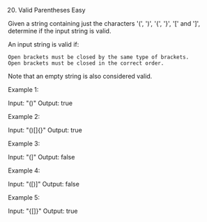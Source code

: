 20. Valid Parentheses
Easy

Given a string containing just the characters '(', ')', '{', '}', '[' and ']', determine if the input string is valid.

An input string is valid if:

    Open brackets must be closed by the same type of brackets.
    Open brackets must be closed in the correct order.

Note that an empty string is also considered valid.

Example 1:

Input: "()"
Output: true

Example 2:

Input: "()[]{}"
Output: true

Example 3:

Input: "(]"
Output: false

Example 4:

Input: "([)]"
Output: false

Example 5:

Input: "{[]}"
Output: true

